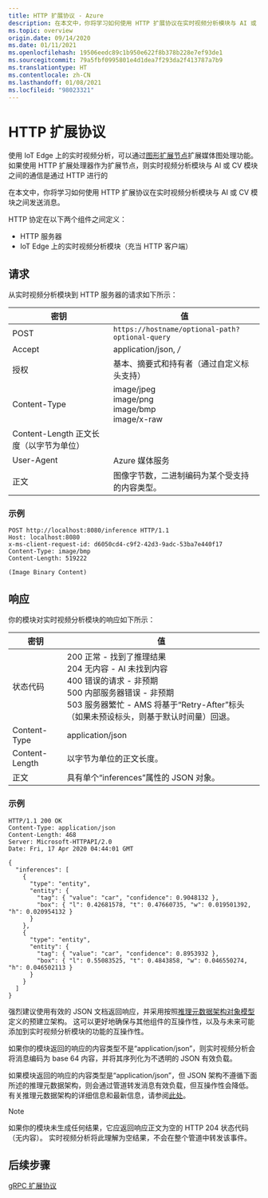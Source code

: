 ```yaml
---
title: HTTP 扩展协议 - Azure
description: 在本文中，你将学习如何使用 HTTP 扩展协议在实时视频分析模块与 AI 或 CV 模块之间发送消息。
ms.topic: overview
origin.date: 09/14/2020
ms.date: 01/11/2021
ms.openlocfilehash: 19506eedc89c1b950e622f8b378b228e7ef93de1
ms.sourcegitcommit: 79a5fbf0995801e4d1dea7f293da2f413787a7b9
ms.translationtype: HT
ms.contentlocale: zh-CN
ms.lasthandoff: 01/08/2021
ms.locfileid: "98023321"
---
```

# <a name="http-extension-protocol"></a>HTTP 扩展协议

使用 IoT Edge 上的实时视频分析，可以通过[图形扩展节点](/media-services/live-video-analytics-edge/media-graph-extension-concept?branch=release-lva-dec-update)扩展媒体图处理功能。 如果使用 HTTP 扩展处理器作为扩展节点，则实时视频分析模块与 AI 或 CV 模块之间的通信是通过 HTTP 进行的

在本文中，你将学习如何使用 HTTP 扩展协议在实时视频分析模块与 AI 或 CV 模块之间发送消息。 

HTTP 协定在以下两个组件之间定义：

* HTTP 服务器
* IoT Edge 上的实时视频分析模块（充当 HTTP 客户端）

## <a name="request"></a>请求

从实时视频分析模块到 HTTP 服务器的请求如下所示：

|密钥|值|
|---|---|
|POST|`https://hostname/optional-path?optional-query`|
|Accept|application/json,  */*|
|授权|基本、摘要式和持有者（通过自定义标头支持）|
|Content-Type|image/jpeg<br/>image/png<br/>image/bmp<br/>image/x-raw|
|Content-Length 正文长度（以字节为单位）|
|User-Agent|Azure 媒体服务|
|正文|图像字节数，二进制编码为某个受支持的内容类型。|

### <a name="example"></a>示例

```
POST http://localhost:8080/inference HTTP/1.1
Host: localhost:8080
x-ms-client-request-id: d6050cd4-c9f2-42d3-9adc-53ba7e440f17
Content-Type: image/bmp
Content-Length: 519222

(Image Binary Content)
```

## <a name="response"></a>响应

你的模块对实时视频分析模块的响应如下所示：

|密钥|值|
|---|---|
|状态代码|200 正常 - 找到了推理结果<br/>204 无内容 - AI 未找到内容<br/>400 错误的请求 - 非预期<br/>500 内部服务器错误 - 非预期<br/>503 服务器繁忙 - AMS 将基于“Retry-After”标头（如果未预设标头，则基于默认时间量）回退。|
|Content-Type|application/json|
|Content-Length|以字节为单位的正文长度。|
|正文|具有单个“inferences”属性的 JSON 对象。|

### <a name="example"></a>示例

```
HTTP/1.1 200 OK
Content-Type: application/json
Content-Length: 468
Server: Microsoft-HTTPAPI/2.0
Date: Fri, 17 Apr 2020 04:44:01 GMT

{
  "inferences": [
    {
      "type": "entity",
      "entity": {
        "tag": { "value": "car", "confidence": 0.9048132 },
        "box": { "l": 0.42681578, "t": 0.47660735, "w": 0.019501392, "h": 0.020954132 }
      }
    },
    {
      "type": "entity",
      "entity": {
        "tag": { "value": "car", "confidence": 0.8953932 },
        "box": { "l": 0.55083525, "t": 0.4843858, "w": 0.046550274, "h": 0.046502113 }
      }
    }    
  ]
}
```

强烈建议使用有效的 JSON 文档返回响应，并采用按照[推理元数据架构对象模型](/media-services/live-video-analytics-edge/inference-metadata-schema?branch=release-lva-dec-update)定义的预建立架构。 这可以更好地确保与其他组件的互操作性，以及与未来可能添加到实时视频分析模块的功能的互操作性。

如果你的模块返回的响应的内容类型不是“application/json”，则实时视频分析会将消息编码为 base 64 内容，并将其序列化为不透明的 JSON 有效负载。

如果模块返回的响应的内容类型是“application/json”，但 JSON 架构不遵循下面所述的推理元数据架构，则会通过管道转发消息有效负载，但互操作性会降低。 有关推理元数据架构的详细信息和最新信息，请参阅[此处](/media-services/live-video-analytics-edge/inference-metadata-schema?branch=release-lva-dec-update)。

> [!NOTE]
> 如果你的模块未生成任何结果，它应返回响应正文为空的 HTTP 204 状态代码（无内容）。 实时视频分析将此理解为空结果，不会在整个管道中转发该事件。


## <a name="next-steps"></a>后续步骤

[gRPC 扩展协议](./grpc-extension-protocol.md)
